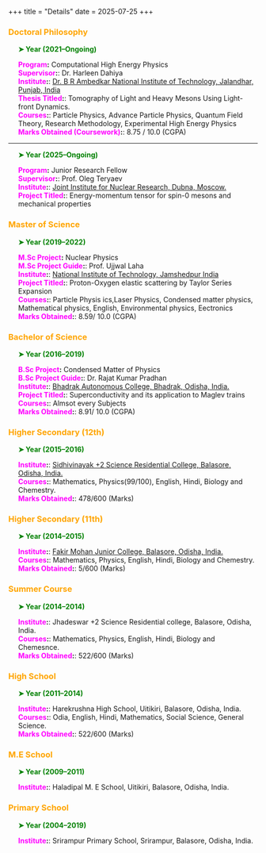 +++
title = "Details"
date = 2025-07-25
+++

### <span style="color: orange;">Doctoral Philosophy</span>

<div style="margin-left: 20px;">
  <p style="color: green; font-weight: bold;">➤ Year (2021–Ongoing)</p>
  
  <p>
    <strong><span style="color: magenta;">Program</span>:</strong> Computational High Energy Physics<br>
    <strong><span style="color: magenta;">Supervisor</span>:</strong>:</strong> Dr. Harleen Dahiya<br>
    <strong><span style="color: magenta;">Institute</span>:</strong>:</strong> 
    <a href="https://www.nitj.ac.in" target="_blank">
      Dr. B R Ambedkar National Institute of Technology, Jalandhar, Punjab, India
    </a><br>
    <strong><span style="color: magenta;">Thesis Titled</span>:</strong>:</strong> Tomography of Light and Heavy Mesons Using Light-front Dynamics.<br>
    <strong><span style="color: magenta;">Courses</span>:</strong>:</strong> Particle Physics, Advance Particle Physics, Quantum Field Theory, Research Methodology, Experimental High Energy Physics<br>
    <strong><span style="color: magenta;">Marks Obtained (Coursework)</span>:</strong>:</strong> 8.75 / 10.0 (CGPA)
  </p>
</div>

---

<div style="margin-left: 20px;">
  <p style="color: green; font-weight: bold;">➤ Year (2025–Ongoing)</p>
  
  <p>
    <strong><span style="color: magenta;">Program</span>:</strong> Junior Research Fellow<br>
    <strong><span style="color: magenta;">Supervisor</span>:</strong>:</strong> Prof. Oleg Teryaev<br>
    <strong><span style="color: magenta;">Institute</span>:</strong>:</strong> 
    <a href="https://bltp.jinr.ru" target="_blank">
      Joint Institute for Nuclear Research, Dubna, Moscow.
    </a><br>
    <strong><span style="color: magenta;">Project Titled</span>:</strong>:</strong> Energy-momentum tensor for spin-0 mesons and mechanical properties<br>
  </p>
</div>




### <span style="color: orange;">Master of Science</span>

<div style="margin-left: 20px;">
  <p style="color: green; font-weight: bold;">➤ Year (2019–2022)</p>
  
  <p>
    <strong><span style="color: magenta;">M.Sc Project</span>:</strong> Nuclear Physics<br>
    <strong><span style="color: magenta;">M.Sc Project Guide</span>:</strong>:</strong> Prof. Ujjwal Laha<br>
    <strong><span style="color: magenta;">Institute</span>:</strong>:</strong> 
    <a href="https://www.nitjsr.ac.in" target="_blank">
    National Institute of Technology, Jamshedpur India
    </a><br>
    <strong><span style="color: magenta;">Project Titled</span>:</strong>:</strong> Proton-Oxygen elastic scattering by Taylor Series Expansion<br>
    <strong><span style="color: magenta;">Courses</span>:</strong>:</strong> Particle Physis ics,Laser Physics, Condensed matter physics, Mathematical physics, English, Environmental physics, Eectronics<br>
    <strong><span style="color: magenta;">Marks Obtained</span>:</strong>:</strong> 8.59/ 10.0 (CGPA)
  </p>
</div>


### <span style="color: orange;">Bachelor of Science</span>

<div style="margin-left: 20px;">
  <p style="color: green; font-weight: bold;">➤ Year (2016–2019)</p>
  
  <p>
    <strong><span style="color: magenta;">B.Sc Project</span>:</strong> Condensed Matter of Physics<br>
    <strong><span style="color: magenta;">B.Sc Project Guide</span>:</strong>:</strong> Dr. Rajat Kumar Pradhan<br>
    <strong><span style="color: magenta;">Institute</span>:</strong>:</strong> 
    <a href="https://bhadrakcollege.ac.in" target="_blank">
    Bhadrak Autonomous College, Bhadrak, Odisha, India.
    </a><br>
    <strong><span style="color: magenta;">Project Titled</span>:</strong>:</strong> Superconductivity and its application to Maglev trains<br>
    <strong><span style="color: magenta;">Courses</span>:</strong>:</strong> Almsot every Subjects<br>
    <strong><span style="color: magenta;">Marks Obtained</span>:</strong>:</strong> 8.91/ 10.0 (CGPA)
  </p>
</div>


### <span style="color: orange;">Higher Secondary (12th)</span>

<div style="margin-left: 20px;">
  <p style="color: green; font-weight: bold;">➤ Year (2015–2016)</p>
  
  <p>
    <strong><span style="color: magenta;">Institute</span>:</strong>:</strong> 
    <a href="https://svrcbalasore.org.in" target="_blank">
    Sidhivinayak +2 Science Residential College, Balasore, Odisha, India.
    </a><br>
    <strong><span style="color: magenta;">Courses</span>:</strong>:</strong> Mathematics, Physics(99/100), English, Hindi, Biology and Chemestry.<br>
    <strong><span style="color: magenta;">Marks Obtained</span>:</strong>:</strong> 478/600 (Marks)
  </p>
</div>

### <span style="color: orange;">Higher Secondary (11th)</span>

<div style="margin-left: 20px;">
  <p style="color: green; font-weight: bold;">➤ Year (2014–2015)</p>
  
  <p>
    <strong><span style="color: magenta;">Institute</span>:</strong>:</strong> 
    <a href="https://fmcollege.ac.in" target="_blank">
    Fakir Mohan Junior College, Balasore, Odisha, India.
    </a><br>
    <strong><span style="color: magenta;">Courses</span>:</strong>:</strong> Mathematics, Physics, English, Hindi, Biology and Chemestry.<br>
    <strong><span style="color: magenta;">Marks Obtained</span>:</strong>:</strong> 5/600 (Marks)
  </p>
</div>

### <span style="color: orange;">Summer Course</span>

<div style="margin-left: 20px;">
  <p style="color: green; font-weight: bold;">➤ Year (2014–2014)</p>
  
  <p>
    <strong><span style="color: magenta;">Institute</span>:</strong>:</strong> 
    Jhadeswar +2 Science Residential college, Balasore, Odisha, India.<br>
    <strong><span style="color: magenta;">Courses</span>:</strong>:</strong> Mathematics, Physics, English, Hindi, Biology and Chemesnce.<br>
    <strong><span style="color: magenta;">Marks Obtained</span>:</strong>:</strong> 522/600 (Marks)
  </p>
</div>


### <span style="color: orange;">High School</span>

<div style="margin-left: 20px;">
  <p style="color: green; font-weight: bold;">➤ Year (2011–2014)</p>
  
  <p>
    <strong><span style="color: magenta;">Institute</span>:</strong>:</strong> 
    Harekrushna High School, Uitikiri, Balasore, Odisha, India.<br>
    <strong><span style="color: magenta;">Courses</span>:</strong>:</strong> Odia, English, Hindi, Mathematics, Social Science, General Science.<br>
    <strong><span style="color: magenta;">Marks Obtained</span>:</strong>:</strong> 522/600 (Marks)
  </p>
</div>

### <span style="color: orange;">M.E School</span>

<div style="margin-left: 20px;">
  <p style="color: green; font-weight: bold;">➤ Year (2009–2011)</p>
  
  <p>
    <strong><span style="color: magenta;">Institute</span>:</strong>:</strong> 
    Haladipal M. E School, Uitikiri, Balasore, Odisha, India.<br>
  </p>
</div>

### <span style="color: orange;">Primary School</span>

<div style="margin-left: 20px;">
  <p style="color: green; font-weight: bold;">➤ Year (2004–2019)</p>
  
  <p>
    <strong><span style="color: magenta;">Institute</span>:</strong>:</strong> 
   Srirampur Primary School, Srirampur, Balasore, Odisha, India.<br>
  </p>
</div>